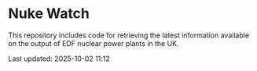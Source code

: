 # Nuke Watch

This repository includes code for retrieving the latest information available on the output of EDF nuclear power plants in the UK.

Last updated: 2025-10-02 11:12